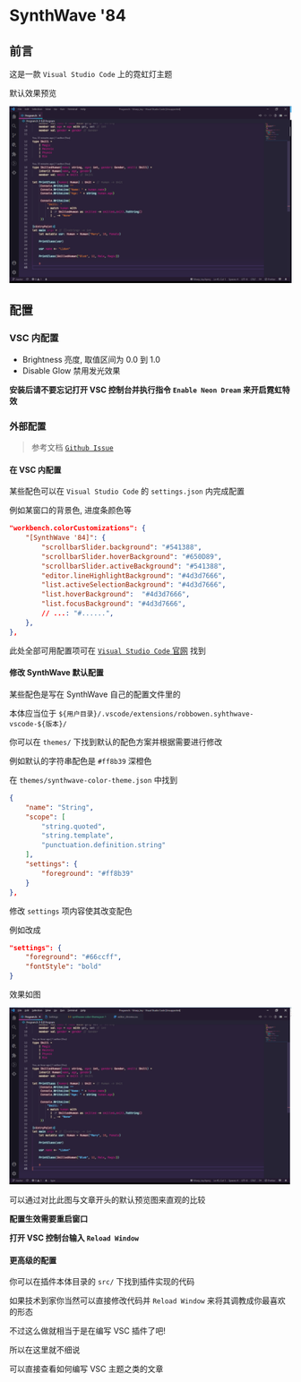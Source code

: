 # SynthWave '84

## 前言

这是一款 `Visual Studio Code` 上的霓虹灯主题

默认效果预览

![预览](img/preview.png)

## 配置

### VSC 内配置

- Brightness
  亮度, 取值区间为 0.0 到 1.0
- Disable Glow
  禁用发光效果

**安装后请不要忘记打开 VSC 控制台并执行指令 `Enable Neon Dream` 来开启霓虹特效**

### 外部配置

> 参考文档 [`Github Issue`](https://github.com/robb0wen/synthwave-vscode/issues/199)

#### 在 VSC 内配置

某些配色可以在 `Visual Studio Code` 的 `settings.json` 内完成配置

例如某窗口的背景色, 进度条颜色等

```json
"workbench.colorCustomizations": {
    "[SynthWave '84]": {
        "scrollbarSlider.background": "#541388",
        "scrollbarSlider.hoverBackground": "#650D89",
        "scrollbarSlider.activeBackground": "#541388",
        "editor.lineHighlightBackground": "#4d3d7666",
        "list.activeSelectionBackground": "#4d3d7666",
        "list.hoverBackground":  "#4d3d7666",
        "list.focusBackground": "#4d3d7666",
        // ...: "#......",
    },
},
```

此处全部可用配置项可在 [`Visual Studio Code` 官网](https://code.visualstudio.com/api/references/theme-color) 找到

#### 修改 SynthWave 默认配置

某些配色是写在 SynthWave 自己的配置文件里的

本体应当位于 `${用户目录}/.vscode/extensions/robbowen.syhthwave-vscode-${版本}/`

你可以在 `themes/` 下找到默认的配色方案并根据需要进行修改

例如默认的字符串配色是 `#ff8b39` 深橙色

在 `themes/synthwave-color-theme.json` 中找到

```json
{
    "name": "String",
    "scope": [
        "string.quoted",
        "string.template",
        "punctuation.definition.string"
    ],
    "settings": {
        "foreground": "#ff8b39"
    }
},
```

修改 `settings` 项内容使其改变配色

例如改成

```json
"settings": {
	"foreground": "#66ccff",
	"fontStyle": "bold"
}
```

效果如图

![修改后](img/modified.png)

可以通过对比此图与文章开头的默认预览图来直观的比较

**配置生效需要重启窗口**

**打开 VSC 控制台输入 `Reload Window`**

#### 更高级的配置

你可以在插件本体目录的 `src/` 下找到插件实现的代码

如果技术到家你当然可以直接修改代码并 `Reload Window` 来将其调教成你最喜欢的形态

不过这么做就相当于是在编写 VSC 插件了吧!

所以在这里就不细说

可以直接查看如何编写 VSC 主题之类的文章

